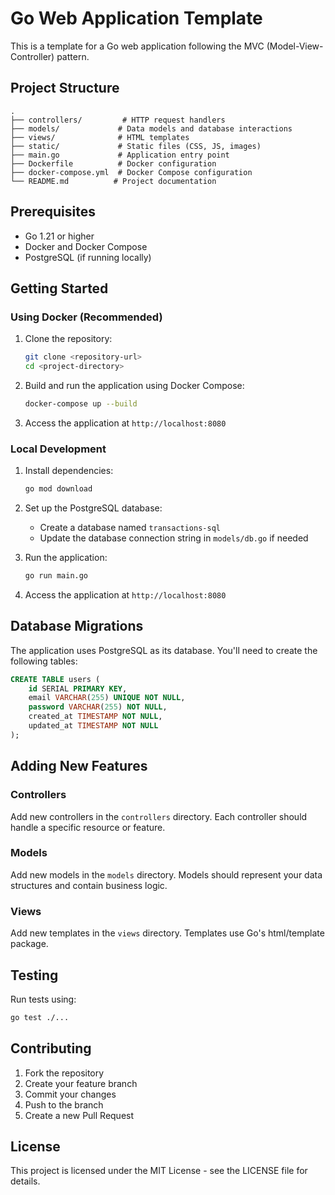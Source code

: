 # Go Web Application Template

This is a template for a Go web application following the MVC (Model-View-Controller) pattern.

## Project Structure

```
.
├── controllers/         # HTTP request handlers
├── models/             # Data models and database interactions
├── views/              # HTML templates
├── static/             # Static files (CSS, JS, images)
├── main.go             # Application entry point
├── Dockerfile          # Docker configuration
├── docker-compose.yml  # Docker Compose configuration
└── README.md          # Project documentation
```

## Prerequisites

- Go 1.21 or higher
- Docker and Docker Compose
- PostgreSQL (if running locally)

## Getting Started

### Using Docker (Recommended)

1. Clone the repository:
   ```bash
   git clone <repository-url>
   cd <project-directory>
   ```

2. Build and run the application using Docker Compose:
   ```bash
   docker-compose up --build
   ```

3. Access the application at `http://localhost:8080`

### Local Development

1. Install dependencies:
   ```bash
   go mod download
   ```

2. Set up the PostgreSQL database:
   - Create a database named `transactions-sql`
   - Update the database connection string in `models/db.go` if needed

3. Run the application:
   ```bash
   go run main.go
   ```

4. Access the application at `http://localhost:8080`

## Database Migrations

The application uses PostgreSQL as its database. You'll need to create the following tables:

```sql
CREATE TABLE users (
    id SERIAL PRIMARY KEY,
    email VARCHAR(255) UNIQUE NOT NULL,
    password VARCHAR(255) NOT NULL,
    created_at TIMESTAMP NOT NULL,
    updated_at TIMESTAMP NOT NULL
);
```

## Adding New Features

### Controllers
Add new controllers in the `controllers` directory. Each controller should handle a specific resource or feature.

### Models
Add new models in the `models` directory. Models should represent your data structures and contain business logic.

### Views
Add new templates in the `views` directory. Templates use Go's html/template package.

## Testing

Run tests using:
```bash
go test ./...
```

## Contributing

1. Fork the repository
2. Create your feature branch
3. Commit your changes
4. Push to the branch
5. Create a new Pull Request

## License

This project is licensed under the MIT License - see the LICENSE file for details.
